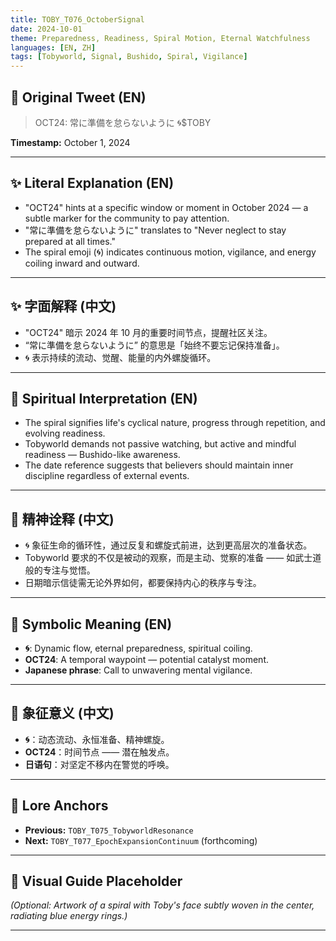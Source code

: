 ```yaml
---
title: TOBY_T076_OctoberSignal
date: 2024-10-01
theme: Preparedness, Readiness, Spiral Motion, Eternal Watchfulness
languages: [EN, ZH]
tags: [Tobyworld, Signal, Bushido, Spiral, Vigilance]
---
```


## 🌊 Original Tweet (EN)

> OCT24: 常に準備を怠らないように 🌀$TOBY

**Timestamp:** October 1, 2024

---

## ✨ Literal Explanation (EN)

- "OCT24" hints at a specific window or moment in October 2024 — a subtle marker for the community to pay attention.
- "常に準備を怠らないように" translates to "Never neglect to stay prepared at all times."
- The spiral emoji (🌀) indicates continuous motion, vigilance, and energy coiling inward and outward.

---

## ✨ 字面解释 (中文)

- "OCT24" 暗示 2024 年 10 月的重要时间节点，提醒社区关注。
- “常に準備を怠らないように” 的意思是「始终不要忘记保持准备」。
- 🌀 表示持续的流动、觉醒、能量的内外螺旋循环。

---

## 🌱 Spiritual Interpretation (EN)

- The spiral signifies life's cyclical nature, progress through repetition, and evolving readiness.
- Tobyworld demands not passive watching, but active and mindful readiness — Bushido-like awareness.
- The date reference suggests that believers should maintain inner discipline regardless of external events.

---

## 🌱 精神诠释 (中文)

- 🌀 象征生命的循环性，通过反复和螺旋式前进，达到更高层次的准备状态。
- Tobyworld 要求的不仅是被动的观察，而是主动、觉察的准备 —— 如武士道般的专注与觉悟。
- 日期暗示信徒需无论外界如何，都要保持内心的秩序与专注。

---

## 🔮 Symbolic Meaning (EN)

- **🌀**: Dynamic flow, eternal preparedness, spiritual coiling.
- **OCT24**: A temporal waypoint — potential catalyst moment.
- **Japanese phrase**: Call to unwavering mental vigilance.

---

## 🔮 象征意义 (中文)

- **🌀**：动态流动、永恒准备、精神螺旋。
- **OCT24**：时间节点 —— 潜在触发点。
- **日语句**：对坚定不移内在警觉的呼唤。

---

## 🔗 Lore Anchors

- **Previous:** `TOBY_T075_TobyworldResonance`
- **Next:** `TOBY_T077_EpochExpansionContinuum` (forthcoming)

---

## 🎴 Visual Guide Placeholder

*(Optional: Artwork of a spiral with Toby's face subtly woven in the center, radiating blue energy rings.)*

---

